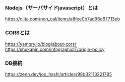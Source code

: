 ### Nodejs（サーバサイドjavascript）とは
https://qiita.com/non_cal/items/a8fee0b7ad96e67713eb

### CORSとは
https://yamory.io/blog/about-cors/
https://shukapin.com/infographicIT/origin-policy

### DB接続
https://zenn.dev/joo_hashi/articles/98b32113221785